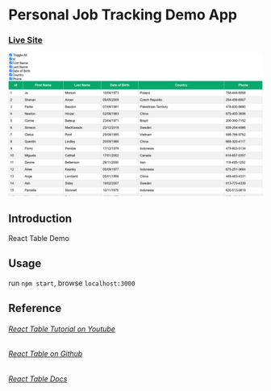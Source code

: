 # Personal Job Tracking Demo App
### [Live Site](https://react-table-demo.netlify.app/)

![React Table Demo](./screenshot.png)

## Introduction
React Table Demo



## Usage
run `npm start`, browse `localhost:3000`

## Reference
###### [React Table Tutorial on Youtube](https://www.youtube.com/playlist?list=PLC3y8-rFHvwgWTSrDiwmUsl4ZvipOw9Cz)
###### [React Table on Github](https://github.com/tannerlinsley/react-table)
###### [React Table Docs](https://react-table.tanstack.com/docs/overview)